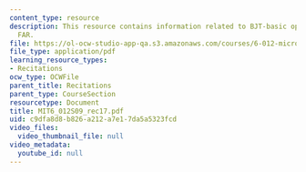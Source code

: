 ```yaml
---
content_type: resource
description: This resource contains information related to BJT-basic operation in
  FAR.
file: https://ol-ocw-studio-app-qa.s3.amazonaws.com/courses/6-012-microelectronic-devices-and-circuits-spring-2009/c9dfa8d8b826a212a7e17da5a5323fcd_MIT6_012S09_rec17.pdf
file_type: application/pdf
learning_resource_types:
- Recitations
ocw_type: OCWFile
parent_title: Recitations
parent_type: CourseSection
resourcetype: Document
title: MIT6_012S09_rec17.pdf
uid: c9dfa8d8-b826-a212-a7e1-7da5a5323fcd
video_files:
  video_thumbnail_file: null
video_metadata:
  youtube_id: null
---
```

